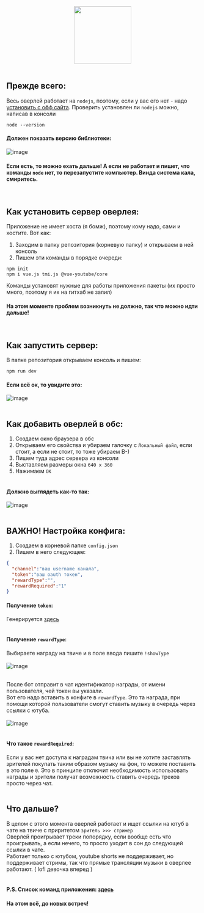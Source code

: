 <div align="center">
  <img src="https://github.com/supchyan/kimi-music-obs/assets/123704468/04b49f24-2f25-47a5-8a87-d5eac141359e" height="150" />
</div>
<br/>

## Прежде всего:
Весь оверлей работает на `nodejs`, поэтому, если у вас его нет - надо [установить с офф сайта](https://nodejs.org/en). Проверить установлен ли `nodejs` можно, написав в консоли
```
node --version
```
#### Должен показать версию библиотеки:
![image](https://github.com/supchyan/kimi-music-obs/assets/123704468/8c959592-fc39-4211-ad79-5d7590537e23)

#### Если есть, то можно ехать дальше! А если не работает и пишет, что команды `node` нет, то перезапустите компьютер. Винда система кала, смиритесь.
<br/>

## Как установить сервер оверлея:
Приложение не имеет хоста (я бомж), поэтому кому надо, сами и хостите. Вот как:
1. Заходим в папку репозитория (корневую папку) и открываем в ней консоль
23. Пишем эти команды в порядке очереди:
```
npm init
npm i vue.js tmi.js @vue-youtube/core
```
Команды установят нужные для работы приложения пакеты (их просто много, поэтому я их на гитхаб не залил)<br/>

#### На этом моменте проблем возникнуть не должно, так что можно идти дальше!
<br/>

## Как запустить сервер:
В папке репозитория открываем консоль и пишем:
```
npm run dev
```
#### Если всё ок, то увидите это:
![image](https://github.com/supchyan/kimi-music-obs/assets/123704468/e10b5d00-9f58-4a2e-984d-39de64dea6b8)
<br/><br/>

## Как добавить оверлей в обс:
1. Создаем окно браузера в обс
2. Открываем его свойства и убираем галочку с `Локальный файл`, если стоит, а если не стоит, то тоже убираем В-)
3. Пишем туда адрес сервера из консоли
4. Выставляем размеры окна `640 x 360`
5. Нажимаем `ОК`
<br/><br/>
#### Должно выглядеть как-то так:
![image](https://github.com/supchyan/kimi-music-obs/assets/123704468/f70c46e1-6095-432d-992f-8804b041882b)
<br/><br/>

## ВАЖНО! Настройка конфига:
1. Создаем в корневой папке `config.json`
2. Пишем в него следующее:
```json
{
  "channel":"ваш username канала",
  "token":"ваш oauth токен",
  "rewardType":"",
  "rewardRequired":"1"
}
```
#### Получение `token`: 
Генерируется [здесь](https://twitchapps.com/tmi/)
<br/><br/>

#### Получение `rewardType`:
Выбираете награду на твиче и в поле ввода пишите `!showType` <br/><br/>
![image](https://github.com/supchyan/kimi-music-obs/assets/123704468/56780f48-e518-4014-80a9-8dc7ccb8199f)
<br/><br/>

После бот отправит в чат идентификатор награды, от имени пользователя, чей токен вы указали. <br/>
Вот его надо вставить в конфиге в `rewardType`. Это та награда, при помощи которой пользователи смогут ставить музыку в очередь через ссылки с ютуба. <br/><br/>
![image](https://github.com/supchyan/kimi-music-obs/assets/123704468/1a29a61d-a7ca-4319-b3fb-090d56a68c2f)
<br/><br/>

#### Что такое `rewardRequired`:
Если у вас нет доступа к наградам твича или вы не хотите заставлять зрителей покупать таким образом музыку на фон, то можете поставить в это поле `0`. Это в принципе отключит необходимость использовать награды и зрители получат возможность ставить очередь треков просто через чат.
<br/><br/>

## Что дальше?
В целом с этого момента оверлей работает и ищет ссылки на ютуб в чате на твиче с приритетом `зритель >>> стример` <br/>
Оверлей проигрывает треки попорядку, если вообще есть что проигрывать, а если нечего, то просто уходит в сон до следующей ссылки в чате. <br/>
Работает только с ютубом, youtube shorts не поддерживает, но поддерживает стримы, так что прямые трансляции музыки в оверлее работают. ( lofi девочка вперед )
<br/><br/>

#### P.S. Список команд приложения: [здесь](https://github.com/supchyan/kimi-music-obs/blob/main/COMMANDS.md)
#### На этом всё, до новых встреч!
